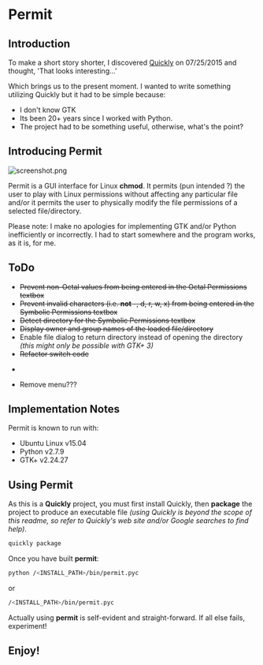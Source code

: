 Permit
==============
  
## Introduction
To make a short story shorter, I discovered [Quickly](https://wiki.ubuntu.com/Quickly) on 07/25/2015 
and thought, 'That looks interesting...'

Which brings us to the present moment. I wanted to write something utilizing Quickly but it had to be simple because:
 
- I don't know GTK
- Its been 20+ years since I worked with Python. 
- The project had to be something useful, otherwise, what's the point?
 
## Introducing Permit
![screenshot.png](https://bitbucket.org/repo/GM556R/images/3691134067-screenshot.png)

Permit is a GUI interface for Linux **chmod**. It permits (pun intended ?) the user to play with Linux permissions 
without affecting any particular file and/or it permits the user to physically modify the file permissions of a 
selected file/directory.

Please note: I make no apologies for implementing GTK and/or Python inefficiently or incorrectly. I had to start 
somewhere and the program works, as it is, for me.

## ToDo
- ~~Prevent non-Octal values from being entered in the Octal Permissions textbox~~
- ~~Prevent invalid characters (i.e. **not** -, d, r, w, x) from being entered in the Symbolic Permissions textbox~~
- ~~Detect directory for the Symbolic Permissions textbox~~
- ~~Display owner and group names of the loaded file/directory~~
- Enable file dialog to return directory instead of opening the directory _(this might only be possible with GTK+ 3)_
- ~~Refactor switch code~~
- ~~~Prevent user from doing a **chmod 000** to himself/herself!~~~
- Remove menu???

## Implementation Notes
Permit is known to run with:

- Ubuntu Linux v15.04
- Python v2.7.9
- GTK+ v2.24.27

## Using Permit
As this is a **Quickly** project, you must first install Quickly, then **package** the project to produce an 
executable file _(using Quickly is beyond the scope of this readme, so refer to Quickly's web site and/or Google 
searches to find help)_.

```bash
quickly package
```

Once you have built **permit**:

```bash
python /<INSTALL_PATH>/bin/permit.pyc
```

or

```bash
/<INSTALL_PATH>/bin/permit.pyc
```

Actually using **permit** is self-evident and straight-forward. If all else fails, experiment!

## Enjoy!